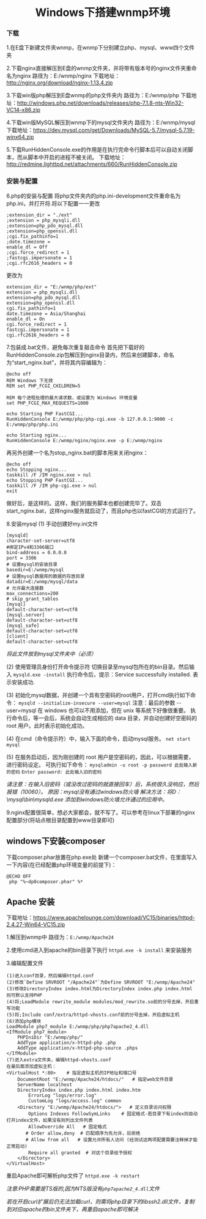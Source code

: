 # <center>Windows下搭建wnmp环境</center>
### 下载
1.在E盘下新建文件夹wnmp，在wnmp下分别建立php、mysql、www四个文件夹

2.下载nginx直接解压到E盘的wnmp文件夹，并将带有版本号的nginx文件夹重命名为nginx 路径为：E:/wnmp/nginx
下载地址：http://nginx.org/download/nginx-1.13.4.zip

3.下载win版php解压到E盘wnmp的php文件夹内 路径为：E:/wnmp/php
下载地址：http://windows.php.net/downloads/releases/php-7.1.8-nts-Win32-VC14-x86.zip

4.下载win版MySQL解压到wnmp下的mysql文件夹内 路径为：E:/wnmp/mysql
下载地址：https://dev.mysql.com/get/Downloads/MySQL-5.7/mysql-5.7.19-winx64.zip

5.下载RunHiddenConsole.exe的作用是在执行完命令行脚本后可以自动关闭脚本，而从脚本中开启的进程不被关闭。
下载地址：http://redmine.lighttpd.net/attachments/660/RunHiddenConsole.zip

### 安装与配置
6.php的安装与配置
将php文件夹内的php.ini-development文件重命名为php.ini，并打开将.将以下配置一一更改
```
;extension_dir = "./ext"
;extension = php_mysqli.dll
;extension=php_pdo_mysql.dll
;extension=php_openssl.dll
;cgi.fix_pathinfo=1
;date.timezone =
enable_dl = Off
;cgi.force_redirect = 1
;fastcgi.impersonate = 1
;cgi.rfc2616_headers = 0
```
更改为
```
extension_dir = "E:/wnmp/php/ext"
extension = php_mysqli.dll
extension=php_pdo_mysql.dll
extension=php_openssl.dll
cgi.fix_pathinfo=1
date.timezone = Asia/Shanghai
enable_dl = On
cgi.force_redirect = 1
fastcgi.impersonate = 1
cgi.rfc2616_headers = 0
```
7.包装成.bat文件，避免每次重复敲击命令
首先把下载好的RunHiddenConsole.zip包解压到nginx目录内，然后来创建脚本，命名为“start_nginx.bat”，并将其内容编辑为：
```
@echo off
REM Windows 下无效
REM set PHP_FCGI_CHILDREN=5

REM 每个进程处理的最大请求数，或设置为 Windows 环境变量
set PHP_FCGI_MAX_REQUESTS=1000

echo Starting PHP FastCGI...
RunHiddenConsole E:/wnmp/php/php-cgi.exe -b 127.0.0.1:9000 -c E:/wnmp/php/php.ini

echo Starting nginx...
RunHiddenConsole E:/wnmp/nginx/nginx.exe -p E:/wnmp/nginx
```
再另外创建一个名为stop_nginx.bat的脚本用来关闭nginx：

```
@echo off
echo Stopping nginx...
taskkill /F /IM nginx.exe > nul
echo Stopping PHP FastCGI...
taskkill /F /IM php-cgi.exe > nul
exit
```

做好后，是这样的。这样，我们的服务脚本也都创建完毕了。双击start_nginx.bat，这样nginx服务就启动了，而且php也以fastCGI的方式运行了。

8.安装mysql
(1) 手动创建好my.ini文件
```
[mysqld]
character-set-server=utf8
#绑定IPv4和3306端口
bind-address = 0.0.0.0
port = 3306
# 设置mysql的安装目录
basedir=E:/wnmp/mysql
# 设置mysql数据库的数据的存放目录
datadir=E:/wnmp/mysql/data
# 允许最大连接数
max_connections=200
# skip_grant_tables
[mysql]
default-character-set=utf8
[mysql.server]
default-character-set=utf8
[mysql_safe]
default-character-set=utf8
[client]
default-character-set=utf8
```
*将此文件放到mysql文件夹中（必须）*

(2) 使用管理员身份打开命令提示符
切换目录至mysql包所在的bin目录。然后输入 `mysqld.exe -install`
执行命令后，提示：Service successfully installed. 表示安装成功.

(3) 初始化mysql数据，并创建一个具有空密码的root用户，打开cmd执行如下命令：
`mysqld --initialize-insecure --user=mysql`
注意：最后的参数 --user=mysql 在 windows 也可以不用添加，但在 unix 等系统下好像很重要。
执行命令后，等一会后，系统会自动生成相应的 data 目录，并自动创建好空密码的 root 用户。此时表示初始化成功。

(4) 在cmd（命令提示符）中，输入下面的命令，启动mysql服务。
`net start mysql`

(5) 在服务启动后，因为刚创建的 root 用户是空密码的，因此，可以根据需要，进行密码设定。
可执行如下命令：
`mysqladmin -u root -p password 此处输入新的密码`
`Enter password: 此处输入旧的密码`

*请注意：在输入旧密码（或没改过密码的就直接回车）后，系统很久没响应，然后报错（10060）。
原因：mysql没有通过windows防火墙
解决方法：将D：\mysql\bin\mysqld.exe 添加到windows防火墙允许通过的应用中。*

9.nginx配置很简单，想必大家都会，就不写了。可以参考在linux下部署的nginx配置部分(将站点根目录配置到www目录即可)

## windows下安装composer
下载composer.phar放置在php.exe处
新建一个composer.bat文件，在里面写入一下内容(在已经配置php环境变量的前提下)：
```
@ECHO OFF  
 php "%~dp0composer.phar" %*  
```

## Apache 安装
下载地址：https://www.apachelounge.com/download/VC15/binaries/httpd-2.4.27-Win64-VC15.zip

1.解压到wnmp中 路径为：`E:/wnmp/Apache24`

2.使用cmd进入到apache的bin目录下执行
`httpd.exe -k install`
来安装服务

3.编辑配置文件
```
(1)进入conf目录，然后编辑httpd.conf
(2)修改`Define SRVROOT "/Apache24"`为Define SRVROOT "E:/wnmp/Apache24"
(3)修改DirectoryIndex index.html为DirectoryIndex index.php index.html     则可默认支持PHP
(4)将;LoadModule rewrite_module modules/mod_rewrite.so前的分号去掉，开启重写功能
(5)将;Include conf/extra/httpd-vhosts.conf前的分号去掉，开启虚拟主机
(6)添加php模块
LoadModule php7_module E:/wnmp/php/php7apache2_4.dll
<IfModule php7_module> 
    PHPIniDir "E:/wnmp/php/" 
    AddType application/x-httpd-php .php
    AddType application/x-httpd-php-source .phps
</IfModule>
(7)进入extra文件夹，编辑httpd-vhosts.conf
在最后面添加虚拟主机：
<VirtualHost *:80>    # 指定虚拟主机的IP地址和端口号
    DocumentRoot "E:/wnmp/Apache24/htdocs/"   # 指定web文件目录
    ServerName localhost
	DirectoryIndex index.php index.html index.htm
        ErrorLog "logs/error.log"
        CustomLog "logs/access.log" common
	<Directory "E:/wnmp/Apache24/htdocs/">   # 定义目录访问权限
        Options Indexes FollowSymLinks    # 固定格式-若目录下有index则自动打开index文件，如果没有则列出文件列表
        AllowOverride All   # 固定格式
       # Order allow,deny  # 匹配顺序为先允许，后拒绝
       # Allow from all   # 设置允许所有人访问 (经测试这两项配置需要注释掉才能正常启动)
        Require all granted  # 对这个目录给予授权
	</Directory>
</VirtualHost>
```
重启Apache即可解析php文件了 `httpd.exe -k restart`

*注意:PHP需要是TS版的,因为NTS版没有`php7apache2_4.dll`文件*

*若在开启curl扩展后仍无法加载curl，则需将php目录下的libssh2.dll文件，复制到对应apache的bin文件夹下，再重启apache即可解决*